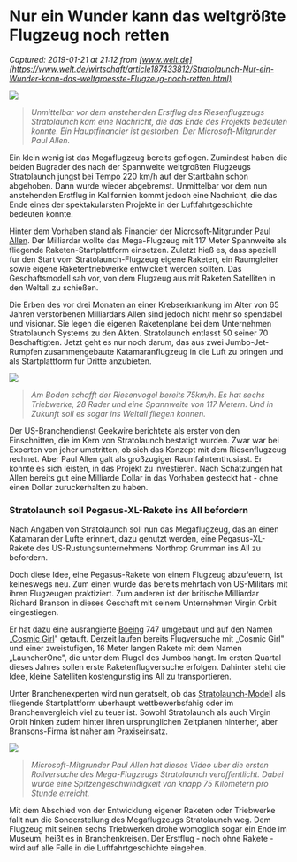 # Nur ein Wunder kann das weltgrößte Flugzeug noch retten

_Captured: 2019-01-21 at 21:12 from [www.welt.de](https://www.welt.de/wirtschaft/article187433812/Stratolaunch-Nur-ein-Wunder-kann-das-weltgroesste-Flugzeug-noch-retten.html)_

![](https://www.welt.de/img/wirtschaft/mobile187433808/4191352067-ci16x9-w570/Riesenflugzeug-als-Startrampe-fuer-Raumfahrzeuge-geplant.jpg)

> _Unmittelbar vor dem anstehenden Erstflug des Riesenflugzeugs Stratolaunch kam eine Nachricht, die das Ende des Projekts bedeuten konnte. Ein Hauptfinancier ist gestorben. Der Microsoft-Mitgrunder Paul Allen._

Ein klein wenig ist das Megaflugzeug bereits geflogen. Zumindest haben die beiden Bugrader des nach der Spannweite weltgroßten Flugzeugs Stratolaunch jungst bei Tempo 220 km/h auf der Startbahn schon abgehoben. Dann wurde wieder abgebremst. Unmittelbar vor dem nun anstehenden Erstflug in Kalifornien kommt jedoch eine Nachricht, die das Ende eines der spektakularsten Projekte in der Luftfahrtgeschichte bedeuten konnte.

Hinter dem Vorhaben stand als Financier der [Microsoft-Mitgrunder Paul Allen](https://www.welt.de/wirtschaft/article182165958/Tod-von-Paul-Allen-Der-Microsoft-Gruender-wird-seine-letzte-Vision-nicht-mehr-erleben.html). Der Milliardar wollte das Mega-Flugzeug mit 117 Meter Spannweite als fliegende Raketen-Startplattform einsetzen. Zuletzt hieß es, dass speziell fur den Start vom Stratolaunch-Flugzeug eigene Raketen, ein Raumgleiter sowie eigene Raketentriebwerke entwickelt werden sollten. Das Geschaftsmodell sah vor, von dem Flugzeug aus mit Raketen Satelliten in den Weltall zu schießen.

Die Erben des vor drei Monaten an einer Krebserkrankung im Alter von 65 Jahren verstorbenen Milliardars Allen sind jedoch nicht mehr so spendabel und visionar. Sie legen die eigenen Raketenplane bei dem Unternehmen Stratolaunch Systems zu den Akten. Stratolaunch entlasst 50 seiner 70 Beschaftigten. Jetzt geht es nur noch darum, das aus zwei Jumbo-Jet-Rumpfen zusammengebaute Katamaranflugzeug in die Luft zu bringen und als Startplattform fur Dritte anzubieten.

![](https://www.welt.de/img/wirtschaft/mobile174017411/2811350387-ci16x9-w570/28641978-jpg.jpg)

> _Am Boden schafft der Riesenvogel bereits 75km/h. Es hat sechs Triebwerke, 28 Rader und eine Spannweite von 117 Metern. Und in Zukunft soll es sogar ins Weltall fliegen konnen._

Der US-Branchendienst Geekwire berichtete als erster von den Einschnitten, die im Kern von Stratolaunch bestatigt wurden. Zwar war bei Experten von jeher umstritten, ob sich das Konzept mit dem Riesenflugzeug rechnet. Aber Paul Allen galt als großzugiger Raumfahrtenthusiast. Er konnte es sich leisten, in das Projekt zu investieren. Nach Schatzungen hat Allen bereits gut eine Milliarde Dollar in das Vorhaben gesteckt hat - ohne einen Dollar zuruckerhalten zu haben.

### Stratolaunch soll Pegasus-XL-Rakete ins All befordern

Nach Angaben von Stratolaunch soll nun das Megaflugzeug, das an einen Katamaran der Lufte erinnert, dazu genutzt werden, eine Pegasus-XL-Rakete des US-Rustungsunternehmens Northrop Grumman ins All zu befordern.

Doch diese Idee, eine Pegasus-Rakete von einem Flugzeug abzufeuern, ist keineswegs neu. Zum einen wurde das bereits mehrfach von US-Militars mit ihren Flugzeugen praktiziert. Zum anderen ist der britische Milliardar Richard Branson in dieses Geschaft mit seinem Unternehmen Virgin Orbit eingestiegen.

Er hat dazu eine ausrangierte [Boeing](https://www.welt.de/themen/boeing/) 747 umgebaut und auf den Namen „[Cosmic Girl](https://www.welt.de/wirtschaft/article178994534/Virgin-Galactic-plant-Starts-vom-Flughafen-Tarent-in-Sueditalien.html)" getauft. Derzeit laufen bereits Flugversuche mit „Cosmic Girl" und einer zweistufigen, 16 Meter langen Rakete mit dem Namen „LauncherOne", die unter dem Flugel des Jumbos hangt. Im ersten Quartal dieses Jahres sollen erste Raketenflugversuche erfolgen. Dahinter steht die Idee, kleine Satelliten kostengunstig ins All zu transportieren.

Unter Branchenexperten wird nun geratselt, ob das [Stratolaunch-Model](https://www.welt.de/wirtschaft/webwelt/article174007597/Stratolaunch-Das-weltgroesste-Flugzeug-schafft-schon-75-km-h.html)l als fliegende Startplattform uberhaupt wettbewerbsfahig oder im Branchenvergleich viel zu teuer ist. Sowohl Stratolaunch als auch Virgin Orbit hinken zudem hinter ihren ursprunglichen Zeitplanen hinterher, aber Bransons-Firma ist naher am Praxiseinsatz.

![](https://www.welt.de/img/wirtschaft/mobile174009047/4411350617-ci16x9-w570/vlcsnap-2018-02-27-14h23m42s114-png.jpg)

> _Microsoft-Mitgrunder Paul Allen hat dieses Video uber die ersten Rollversuche des Mega-Flugzeugs Stratolaunch veroffentlicht. Dabei wurde eine Spitzengeschwindigkeit von knapp 75 Kilometern pro Stunde erreicht._

Mit dem Abschied von der Entwicklung eigener Raketen oder Triebwerke fallt nun die Sonderstellung des Megaflugzeugs Stratolaunch weg. Dem Flugzeug mit seinen sechs Triebwerken drohe womoglich sogar ein Ende im Museum, heißt es in Branchenkreisen. Der Erstflug - noch ohne Rakete - wird auf alle Falle in die Luftfahrtgeschichte eingehen.

